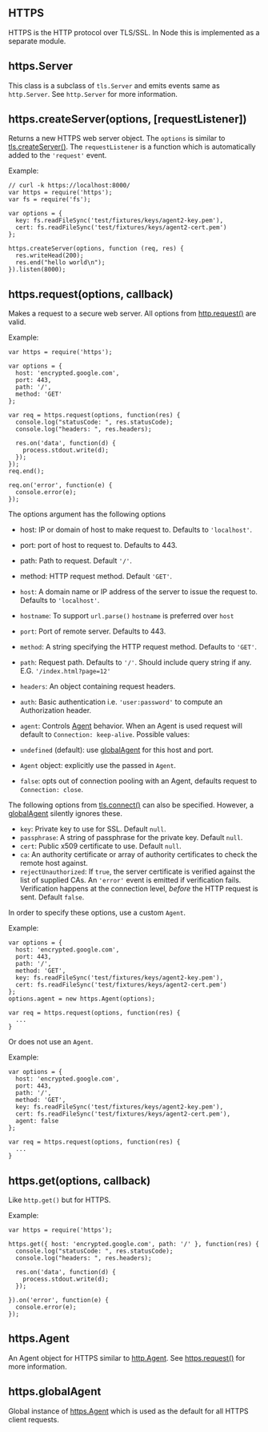 ## HTTPS

HTTPS is the HTTP protocol over TLS/SSL. In Node this is implemented as a
separate module.

## https.Server

This class is a subclass of `tls.Server` and emits events same as
`http.Server`. See `http.Server` for more information.

## https.createServer(options, [requestListener])

Returns a new HTTPS web server object. The `options` is similar to
[tls.createServer()](tls.html#tls.createServer).  The `requestListener` is
a function which is automatically added to the `'request'` event.

Example:

    // curl -k https://localhost:8000/
    var https = require('https');
    var fs = require('fs');

    var options = {
      key: fs.readFileSync('test/fixtures/keys/agent2-key.pem'),
      cert: fs.readFileSync('test/fixtures/keys/agent2-cert.pem')
    };

    https.createServer(options, function (req, res) {
      res.writeHead(200);
      res.end("hello world\n");
    }).listen(8000);


## https.request(options, callback)

Makes a request to a secure web server.
All options from [http.request()](http.html#http.request) are valid.

Example:

    var https = require('https');

    var options = {
      host: 'encrypted.google.com',
      port: 443,
      path: '/',
      method: 'GET'
    };

    var req = https.request(options, function(res) {
      console.log("statusCode: ", res.statusCode);
      console.log("headers: ", res.headers);

      res.on('data', function(d) {
        process.stdout.write(d);
      });
    });
    req.end();

    req.on('error', function(e) {
      console.error(e);
    });

The options argument has the following options

- host: IP or domain of host to make request to. Defaults to `'localhost'`.
- port: port of host to request to. Defaults to 443.
- path: Path to request. Default `'/'`.
- method: HTTP request method. Default `'GET'`.

- `host`: A domain name or IP address of the server to issue the request to.
  Defaults to `'localhost'`.
- `hostname`: To support `url.parse()` `hostname` is preferred over `host`
- `port`: Port of remote server. Defaults to 443.
- `method`: A string specifying the HTTP request method. Defaults to `'GET'`.
- `path`: Request path. Defaults to `'/'`. Should include query string if any.
  E.G. `'/index.html?page=12'`
- `headers`: An object containing request headers.
- `auth`: Basic authentication i.e. `'user:password'` to compute an
  Authorization header.
- `agent`: Controls [Agent](#https.Agent) behavior. When an Agent is
  used request will default to `Connection: keep-alive`. Possible values:
 - `undefined` (default): use [globalAgent](#https.globalAgent) for this
   host and port.
 - `Agent` object: explicitly use the passed in `Agent`.
 - `false`: opts out of connection pooling with an Agent, defaults request to
   `Connection: close`.

The following options from [tls.connect()](tls.html#tls.connect) can also be
specified. However, a [globalAgent](#https.globalAgent) silently ignores these.

- `key`: Private key to use for SSL. Default `null`.
- `passphrase`: A string of passphrase for the private key. Default `null`.
- `cert`: Public x509 certificate to use. Default `null`.
- `ca`: An authority certificate or array of authority certificates to check
  the remote host against.
- `rejectUnauthorized`: If `true`, the server certificate is verified against
  the list of supplied CAs. An `'error'` event is emitted if verification
  fails. Verification happens at the connection level, *before* the HTTP
  request is sent. Default `false`.

In order to specify these options, use a custom `Agent`.

Example:

    var options = {
      host: 'encrypted.google.com',
      port: 443,
      path: '/',
      method: 'GET',
      key: fs.readFileSync('test/fixtures/keys/agent2-key.pem'),
      cert: fs.readFileSync('test/fixtures/keys/agent2-cert.pem')
    };
    options.agent = new https.Agent(options);

    var req = https.request(options, function(res) {
      ...
    }

Or does not use an `Agent`.

Example:

    var options = {
      host: 'encrypted.google.com',
      port: 443,
      path: '/',
      method: 'GET',
      key: fs.readFileSync('test/fixtures/keys/agent2-key.pem'),
      cert: fs.readFileSync('test/fixtures/keys/agent2-cert.pem'),
      agent: false
    };

    var req = https.request(options, function(res) {
      ...
    }

## https.get(options, callback)

Like `http.get()` but for HTTPS.

Example:

    var https = require('https');

    https.get({ host: 'encrypted.google.com', path: '/' }, function(res) {
      console.log("statusCode: ", res.statusCode);
      console.log("headers: ", res.headers);

      res.on('data', function(d) {
        process.stdout.write(d);
      });

    }).on('error', function(e) {
      console.error(e);
    });


## https.Agent

An Agent object for HTTPS similar to [http.Agent](http.html#http.Agent).
See [https.request()](#https.request) for more information.


## https.globalAgent

Global instance of [https.Agent](#https.Agent) which is used as the default
for all HTTPS client requests.
